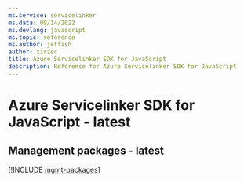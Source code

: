 ```yaml
---
ms.service: servicelinker
ms.data: 09/14/2022
ms.devlang: javascript
ms.topic: reference
ms.author: jeffish
author: xirzec
title: Azure Servicelinker SDK for JavaScript
description: Reference for Azure Servicelinker SDK for JavaScript
---
```

# Azure Servicelinker SDK for JavaScript - latest

## Management packages - latest
[!INCLUDE [mgmt-packages](servicelinker-mgmt-index.md)]